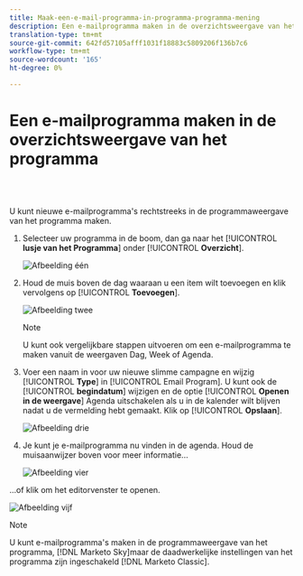 ```yaml
---
title: Maak-een-e-mail-programma-in-programma-programma-mening
description: Een e-mailprogramma maken in de overzichtsweergave van het programma
translation-type: tm+mt
source-git-commit: 642fd57105afff1031f18883c5809206f136b7c6
workflow-type: tm+mt
source-wordcount: '165'
ht-degree: 0%

---
```



# Een e-mailprogramma maken in de overzichtsweergave van het programma

<br> 

U kunt nieuwe e-mailprogramma&#39;s rechtstreeks in de programmaweergave van het programma maken.

1. Selecteer uw programma in de boom, dan ga naar het [!UICONTROL **lusje van het Programma**] onder [!UICONTROL **Overzicht**].

   ![Afbeelding één](/help/sky/assets/program-schedule-view/create-an-email-program-in-program-schedule-view/create-an-email-program-in-program-schedule-view-1.png)

1. Houd de muis boven de dag waaraan u een item wilt toevoegen en klik vervolgens op [!UICONTROL **Toevoegen**].

   ![Afbeelding twee](/help/sky/assets/program-schedule-view/create-an-email-program-in-program-schedule-view/create-an-email-program-in-program-schedule-view-2.png)

   >[!NOTE]
   >
   >U kunt ook vergelijkbare stappen uitvoeren om een e-mailprogramma te maken vanuit de weergaven Dag, Week of Agenda.

1. Voer een naam in voor uw nieuwe slimme campagne en wijzig [!UICONTROL **Type**] in [!UICONTROL Email Program]. U kunt ook de [!UICONTROL **begindatum**] wijzigen en de optie [!UICONTROL **Openen in de weergave**] Agenda uitschakelen als u in de kalender wilt blijven nadat u de vermelding hebt gemaakt. Klik op [!UICONTROL **Opslaan**].

   ![Afbeelding drie](/help/sky/assets/program-schedule-view/create-an-email-program-in-program-schedule-view/create-an-email-program-in-program-schedule-view-3.png)

1. Je kunt je e-mailprogramma nu vinden in de agenda. Houd de muisaanwijzer boven voor meer informatie...

   ![Afbeelding vier](/help/sky/assets/program-schedule-view/create-an-email-program-in-program-schedule-view/create-an-email-program-in-program-schedule-view-4.png)

...of klik om het editorvenster te openen.

![Afbeelding vijf](/help/sky/assets/program-schedule-view/create-an-email-program-in-program-schedule-view/create-an-email-program-in-program-schedule-view-5.png)

>[!NOTE]
>
>U kunt e-mailprogramma&#39;s maken in de programmaweergave van het programma, [!DNL Marketo Sky]maar de daadwerkelijke instellingen van het programma zijn ingeschakeld [!DNL Marketo Classic].
